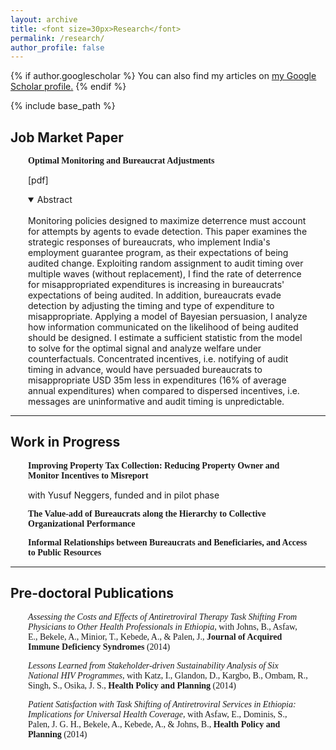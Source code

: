 ```yaml
---
layout: archive
title: <font size=30px>Research</font>
permalink: /research/
author_profile: false
---
```


{% if author.googlescholar %}
  You can also find my articles on <u><a href="{{author.googlescholar}}">my Google Scholar profile</a>.</u>
{% endif %}

{% include base_path %}

## Job Market Paper
<div style="margin-left: 2em; margin-right: 2em;">
<p style = "font-family:'Raleway'"><b>
Optimal Monitoring and Bureaucrat Adjustments  
</b>

<a href="https://wendynassrwong.github.io/files/WendyNWong_OptimMonitJMP.pdf" style="text-decoration: none">[pdf]</a>
</p>

<details open>
<summary>Abstract</summary>
<br>
Monitoring policies designed to maximize deterrence must account for attempts by agents to evade detection. This paper examines the strategic responses of bureaucrats, who implement India's employment guarantee program, as their expectations of being audited change. Exploiting random assignment to audit timing over multiple waves (without replacement), I find the rate of deterrence for misappropriated expenditures is increasing in bureaucrats' expectations of being audited. In addition, bureaucrats evade detection by adjusting the timing and type of expenditure to misappropriate. Applying a model of Bayesian persuasion, I analyze how information communicated on the likelihood of being audited should be designed. I estimate a sufficient statistic from the model to solve for the optimal signal and analyze welfare under counterfactuals. Concentrated incentives, i.e. notifying of audit timing in advance, would have persuaded bureaucrats to misappropriate USD 35m less in expenditures (16% of average annual expenditures) when compared to dispersed incentives, i.e. messages are uninformative and audit timing is unpredictable.

</details>
</div>
<hr>

## Work in Progress
<div style="margin-left: 2em; margin-right: 2em;">

<p style = "font-family:'Raleway'">
<b>Improving Property Tax Collection: Reducing Property Owner and Monitor Incentives to Misreport </b> 

with Yusuf Neggers, funded and in pilot phase
</p>

<p style = "font-family:'Raleway'">
<b>The Value-add of Bureaucrats along the Hierarchy to Collective Organizational Performance</b> 
</p>

<p style = "font-family:'Raleway'">
<b>Informal Relationships between Bureaucrats and Beneficiaries, and Access to Public Resources</b> 
</p>


</div>
<hr>


## Pre-doctoral Publications
<div style="margin-left: 2em; margin-right: 2em;">

<p style = "font-family:'Raleway'">
<a href="https://journals.lww.com/jaids/Fulltext/2014/04010/Assessing_the_Costs_and_Effects_of_Antiretroviral.15.aspx" style="text-decoration: none"><i>Assessing the Costs and Effects of Antiretroviral Therapy Task Shifting From Physicians to Other Health Professionals in Ethiopia</i></a>, with Johns, B., Asfaw, E., Bekele, A., Minior, T., Kebede, A., & Palen, J., <b> Journal of Acquired Immune Deficiency Syndromes </b>(2014)
</p>

<p style = "font-family:'Raleway'">
<a href="https://academic.oup.com/heapol/article/29/3/379/583059" style="text-decoration: none"><i>Lessons Learned from Stakeholder-driven Sustainability Analysis of Six National HIV Programmes</i></a>, with Katz, I., Glandon, D., Kargbo, B., Ombam, R., Singh, S., Osika, J. S., <b> Health Policy and Planning </b>(2014)
</p>

<p style = "font-family:'Raleway'">
<a href="https://academic.oup.com/heapol/article/29/suppl_2/ii50/586879" style="text-decoration: none"><i>Patient Satisfaction with Task Shifting of Antiretroviral Services in Ethiopia: Implications for Universal Health Coverage</i></a>, with Asfaw, E., Dominis, S., Palen, J. G. H., Bekele, A., Kebede, A., & Johns, B., <b> Health Policy and Planning </b>(2014)
</p>

</div>




